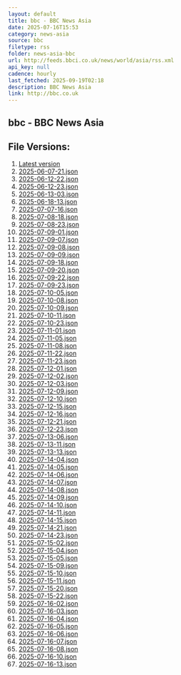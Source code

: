 ```yaml
---
layout: default
title: bbc - BBC News Asia
date: 2025-07-16T15:53
category: news-asia
source: bbc
filetype: rss
folder: news-asia-bbc
url: http://feeds.bbci.co.uk/news/world/asia/rss.xml
api_key: null
cadence: hourly
last_fetched: 2025-09-19T02:18
description: BBC News Asia
link: http://bbc.co.uk
---
```


## bbc - BBC News Asia

<div id="data-chart"></div>
<div id="data-table"></div>
<script>
document.addEventListener('DOMContentLoaded', function(){
  document.getElementById('data-table').textContent = 'This source isn't supported for tables yet.';
});
</script>

## File Versions:
1. [Latest version](./latest.json)
2. [2025-06-07-21.json](./2025-06-07-21.json)
3. [2025-06-12-22.json](./2025-06-12-22.json)
4. [2025-06-12-23.json](./2025-06-12-23.json)
5. [2025-06-13-03.json](./2025-06-13-03.json)
6. [2025-06-18-13.json](./2025-06-18-13.json)
7. [2025-07-07-16.json](./2025-07-07-16.json)
8. [2025-07-08-18.json](./2025-07-08-18.json)
9. [2025-07-08-23.json](./2025-07-08-23.json)
10. [2025-07-09-01.json](./2025-07-09-01.json)
11. [2025-07-09-07.json](./2025-07-09-07.json)
12. [2025-07-09-08.json](./2025-07-09-08.json)
13. [2025-07-09-09.json](./2025-07-09-09.json)
14. [2025-07-09-18.json](./2025-07-09-18.json)
15. [2025-07-09-20.json](./2025-07-09-20.json)
16. [2025-07-09-22.json](./2025-07-09-22.json)
17. [2025-07-09-23.json](./2025-07-09-23.json)
18. [2025-07-10-05.json](./2025-07-10-05.json)
19. [2025-07-10-08.json](./2025-07-10-08.json)
20. [2025-07-10-09.json](./2025-07-10-09.json)
21. [2025-07-10-11.json](./2025-07-10-11.json)
22. [2025-07-10-23.json](./2025-07-10-23.json)
23. [2025-07-11-01.json](./2025-07-11-01.json)
24. [2025-07-11-05.json](./2025-07-11-05.json)
25. [2025-07-11-08.json](./2025-07-11-08.json)
26. [2025-07-11-22.json](./2025-07-11-22.json)
27. [2025-07-11-23.json](./2025-07-11-23.json)
28. [2025-07-12-01.json](./2025-07-12-01.json)
29. [2025-07-12-02.json](./2025-07-12-02.json)
30. [2025-07-12-03.json](./2025-07-12-03.json)
31. [2025-07-12-09.json](./2025-07-12-09.json)
32. [2025-07-12-10.json](./2025-07-12-10.json)
33. [2025-07-12-15.json](./2025-07-12-15.json)
34. [2025-07-12-16.json](./2025-07-12-16.json)
35. [2025-07-12-21.json](./2025-07-12-21.json)
36. [2025-07-12-23.json](./2025-07-12-23.json)
37. [2025-07-13-06.json](./2025-07-13-06.json)
38. [2025-07-13-11.json](./2025-07-13-11.json)
39. [2025-07-13-13.json](./2025-07-13-13.json)
40. [2025-07-14-04.json](./2025-07-14-04.json)
41. [2025-07-14-05.json](./2025-07-14-05.json)
42. [2025-07-14-06.json](./2025-07-14-06.json)
43. [2025-07-14-07.json](./2025-07-14-07.json)
44. [2025-07-14-08.json](./2025-07-14-08.json)
45. [2025-07-14-09.json](./2025-07-14-09.json)
46. [2025-07-14-10.json](./2025-07-14-10.json)
47. [2025-07-14-11.json](./2025-07-14-11.json)
48. [2025-07-14-15.json](./2025-07-14-15.json)
49. [2025-07-14-21.json](./2025-07-14-21.json)
50. [2025-07-14-23.json](./2025-07-14-23.json)
51. [2025-07-15-02.json](./2025-07-15-02.json)
52. [2025-07-15-04.json](./2025-07-15-04.json)
53. [2025-07-15-05.json](./2025-07-15-05.json)
54. [2025-07-15-09.json](./2025-07-15-09.json)
55. [2025-07-15-10.json](./2025-07-15-10.json)
56. [2025-07-15-11.json](./2025-07-15-11.json)
57. [2025-07-15-20.json](./2025-07-15-20.json)
58. [2025-07-15-22.json](./2025-07-15-22.json)
59. [2025-07-16-02.json](./2025-07-16-02.json)
60. [2025-07-16-03.json](./2025-07-16-03.json)
61. [2025-07-16-04.json](./2025-07-16-04.json)
62. [2025-07-16-05.json](./2025-07-16-05.json)
63. [2025-07-16-06.json](./2025-07-16-06.json)
64. [2025-07-16-07.json](./2025-07-16-07.json)
65. [2025-07-16-08.json](./2025-07-16-08.json)
66. [2025-07-16-10.json](./2025-07-16-10.json)
67. [2025-07-16-13.json](./2025-07-16-13.json)
